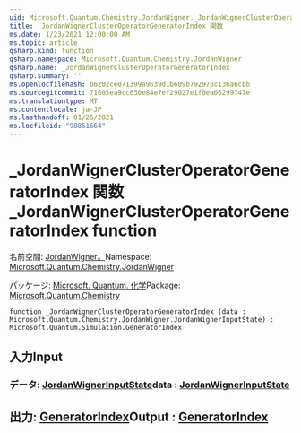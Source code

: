 ```yaml
---
uid: Microsoft.Quantum.Chemistry.JordanWigner._JordanWignerClusterOperatorGeneratorIndex
title: _JordanWignerClusterOperatorGeneratorIndex 関数
ms.date: 1/23/2021 12:00:00 AM
ms.topic: article
qsharp.kind: function
qsharp.namespace: Microsoft.Quantum.Chemistry.JordanWigner
qsharp.name: _JordanWignerClusterOperatorGeneratorIndex
qsharp.summary: ''
ms.openlocfilehash: b6202ce071399a9639d1b609b792978c136a6cbb
ms.sourcegitcommit: 71605ea9cc630e84e7ef29027e1f0ea06299747e
ms.translationtype: MT
ms.contentlocale: ja-JP
ms.lasthandoff: 01/26/2021
ms.locfileid: "98851664"
---
```

# <a name="_jordanwignerclusteroperatorgeneratorindex-function"></a><span data-ttu-id="8a4a1-102">_JordanWignerClusterOperatorGeneratorIndex 関数</span><span class="sxs-lookup"><span data-stu-id="8a4a1-102">_JordanWignerClusterOperatorGeneratorIndex function</span></span>

<span data-ttu-id="8a4a1-103">名前空間: [JordanWigner。](xref:Microsoft.Quantum.Chemistry.JordanWigner)</span><span class="sxs-lookup"><span data-stu-id="8a4a1-103">Namespace: [Microsoft.Quantum.Chemistry.JordanWigner](xref:Microsoft.Quantum.Chemistry.JordanWigner)</span></span>

<span data-ttu-id="8a4a1-104">パッケージ: [Microsoft. Quantum. 化学](https://nuget.org/packages/Microsoft.Quantum.Chemistry)</span><span class="sxs-lookup"><span data-stu-id="8a4a1-104">Package: [Microsoft.Quantum.Chemistry](https://nuget.org/packages/Microsoft.Quantum.Chemistry)</span></span>




```qsharp
function _JordanWignerClusterOperatorGeneratorIndex (data : Microsoft.Quantum.Chemistry.JordanWigner.JordanWignerInputState) : Microsoft.Quantum.Simulation.GeneratorIndex
```


## <a name="input"></a><span data-ttu-id="8a4a1-105">入力</span><span class="sxs-lookup"><span data-stu-id="8a4a1-105">Input</span></span>

### <a name="data--jordanwignerinputstate"></a><span data-ttu-id="8a4a1-106">データ: [JordanWignerInputState](xref:Microsoft.Quantum.Chemistry.JordanWigner.JordanWignerInputState)</span><span class="sxs-lookup"><span data-stu-id="8a4a1-106">data : [JordanWignerInputState](xref:Microsoft.Quantum.Chemistry.JordanWigner.JordanWignerInputState)</span></span>





## <a name="output--generatorindex"></a><span data-ttu-id="8a4a1-107">出力: [GeneratorIndex](xref:Microsoft.Quantum.Simulation.GeneratorIndex)</span><span class="sxs-lookup"><span data-stu-id="8a4a1-107">Output : [GeneratorIndex](xref:Microsoft.Quantum.Simulation.GeneratorIndex)</span></span>

